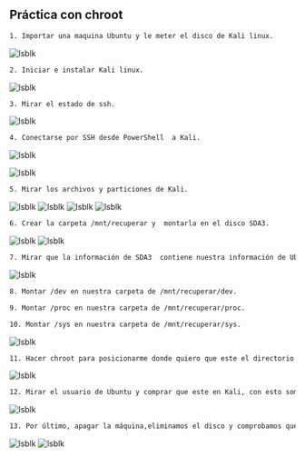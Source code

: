 ## Práctica con chroot


```bash
1. Importar una maquina Ubuntu y le meter el disco de Kali linux.
```
![lsblk](/Capturas/Captura2.png)

```bash
2. Iniciar e instalar Kali linux.
```
![lsblk](/Capturas/Captura3.png)


```bash
3. Mirar el estado de ssh.
```
![lsblk](/Capturas/Captura4.png)


```bash
4. Conectarse por SSH desde PowerShell  a Kali.
```
![lsblk](/Capturas/Captura4.png)

![lsblk](/Capturas/Captura5.png)

```bash
5. Mirar los archivos y particiones de Kali.
```
![lsblk](/Capturas/Captura6.png)
![lsblk](/Capturas/Captura7.png)
![lsblk](/Capturas/Captura8.png)
![lsblk](/Capturas/Captura9.png)


```bash
6. Crear la carpeta /mnt/recuperar y  montarla en el disco SDA3.
```
![lsblk](/Capturas/Captura10.png)
![lsblk](/Capturas/Captura11.png)

```bash
7. Mirar que la información de SDA3  contiene nuestra información de Ubuntu esta en /mnt/recuperar.
```
![lsblk](/Capturas/Captura12.png)


```bash
8. Montar /dev en nuestra carpeta de /mnt/recuperar/dev.
```


```bash
9. Montar /proc en nuestra carpeta de /mnt/recuperar/proc.
```


```bash
10. Montar /sys en nuestra carpeta de /mnt/recuperar/sys.
```
![lsblk](/Capturas/Captura13.png)
```bash
11. Hacer chroot para posicionarme donde quiero que este el directorio raíz.
```
![lsblk](/Capturas/Captura14.png)
```bash
12. Mirar el usuario de Ubuntu y comprar que este en Kali, con esto somos root en Ubuntu y cambiamos la contraseña con passwd  usuario.
```
![lsblk](/Capturas/Captura15.png)
```bash
13. Por último, apagar la máquina,eliminamos el disco y comprobamos que se le ha cambiado la contraseña al usuario de Ubuntu y que podemos entrar.
```
![lsblk](/Capturas/Captura16.png)
![lsblk](/Capturas/Captura17.png)
